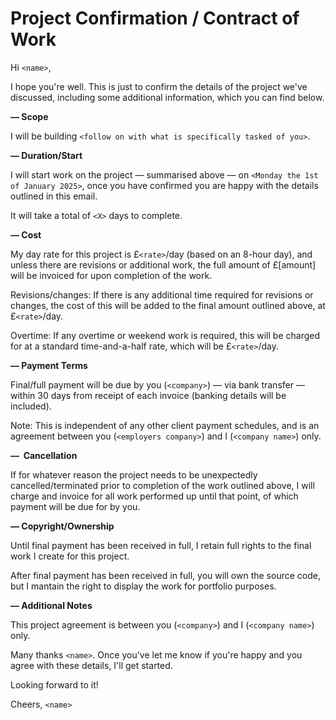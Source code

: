 # Project Confirmation / Contract of Work

Hi `<name>`,

I hope you're well. This is just to confirm the details of the project we've discussed, including some additional information, which you can find below.


**— Scope**


I will be building `<follow on with what is specifically tasked of you>`.


**— Duration/Start**

I will start work on the project — summarised above — on `<Monday the 1st of January 2025>`, once you have confirmed you are happy with the details outlined in this email.

It will take a total of `<X>` days to complete.


**— Cost**

My day rate for this project is £`<rate>`/day (based on an 8-hour day), and unless there are revisions or additional work, the full amount of £[amount] will be invoiced for upon completion of the work.

Revisions/changes: If there is any additional time required for revisions or changes, the cost of this will be added to the final amount outlined above, at £`<rate>`/day.

Overtime: If any overtime or weekend work is required, this will be charged for at a standard time-and-a-half rate, which will be £`<rate>`/day.


**— Payment Terms**

Final/full payment will be due by you (`<company>`)  — via bank transfer — within 30 days from receipt of each invoice (banking details will be included).

Note: This is independent of any other client payment schedules, and is an agreement between you (`<employers company>`) and I (`<company name>`) only.


​**— ​ ​Cancellation**

If for whatever reason the project needs to be unexpectedly cancelled/terminated prior to completion of the work outlined above, I will charge and invoice for all work performed up until that point, of which payment will be due for by you.


​**—​ Copyright/Ownership**

​Until final payment has been received in full, I retain full rights to the final work I create for this project.

After final payment has been received in full, you will own the source code, but I mantain the right to display the work for portfolio purposes.


​**— Additional Notes**

This project agreement is between you (`<company>`) and I (`<company name>`) only.​


Many thanks `<name>`. Once you've let me know if you're happy and you agree with these details, I'll get started.

Looking forward to it!

Cheers,
`<name>`
